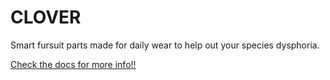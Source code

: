 # CLOVER

Smart fursuit parts made for daily wear to help out your species dysphoria.

[Check the docs for more info!!](https://clover.reboot-codes.com/)
